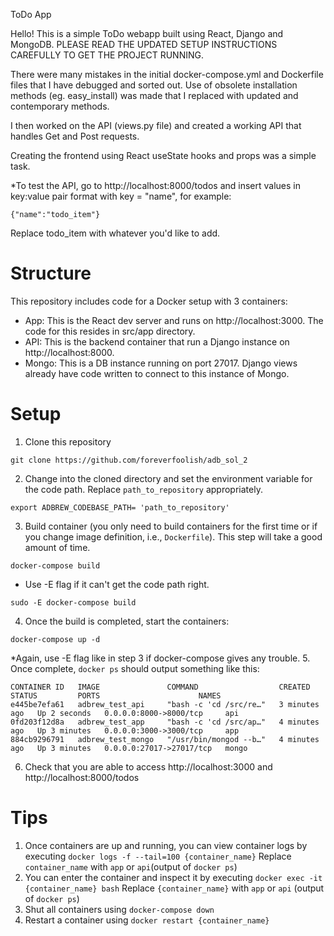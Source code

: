 ToDo App

Hello! This is a simple ToDo webapp built using React, Django and MongoDB. PLEASE READ THE UPDATED SETUP INSTRUCTIONS CAREFULLY TO GET THE PROJECT RUNNING.

There were many mistakes in the initial docker-compose.yml and Dockerfile files that I have debugged and sorted out. Use of obsolete installation methods (eg. easy_install) was made that I replaced with updated and contemporary methods. 

I then worked on the API (views.py file) and created a working API that handles Get and Post requests. 

Creating the frontend using React useState hooks and props was a simple task.

*To test the API, go to http://localhost:8000/todos and insert values in key:value pair format with key = "name", for example:

```
{"name":"todo_item"}
```

Replace todo_item with whatever you'd like to add.


# Structure

This repository includes code for a Docker setup with 3 containers:
* App: This is the React dev server and runs on http://localhost:3000. The code for this resides in src/app directory.
* API: This is the backend container that run a Django instance on http://localhost:8000. 
* Mongo: This is a DB instance running on port 27017. Django views already have code written to connect to this instance of Mongo.

# Setup
1. Clone this repository
```
git clone https://github.com/foreverfoolish/adb_sol_2
```
2. Change into the cloned directory and set the environment variable for the code path. Replace `path_to_repository` appropriately.
```
export ADBREW_CODEBASE_PATH= 'path_to_repository'
```
3. Build container (you only need to build containers for the first time or if you change image definition, i.e., `Dockerfile`). This step will take a good amount of time.
```
docker-compose build
```
* Use -E flag if it can't get the code path right.
```
sudo -E docker-compose build
```
4. Once the build is completed, start the containers:
```
docker-compose up -d
```
*Again, use -E flag like in step 3 if docker-compose gives any trouble.
5. Once complete, `docker ps` should output something like this:
```
CONTAINER ID   IMAGE               COMMAND                  CREATED         STATUS         PORTS                      NAMES
e445be7efa61   adbrew_test_api     "bash -c 'cd /src/re…"   3 minutes ago   Up 2 seconds   0.0.0.0:8000->8000/tcp     api
0fd203f12d8a   adbrew_test_app     "bash -c 'cd /src/ap…"   4 minutes ago   Up 3 minutes   0.0.0.0:3000->3000/tcp     app
884cb9296791   adbrew_test_mongo   "/usr/bin/mongod --b…"   4 minutes ago   Up 3 minutes   0.0.0.0:27017->27017/tcp   mongo
```
6. Check that you are able to access http://localhost:3000 and http://localhost:8000/todos

# Tips
1. Once containers are up and running, you can view container logs by executing `docker logs -f --tail=100 {container_name}` Replace `container_name` with `app` or `api`(output of `docker ps`)
2. You can enter the container and inspect it by executing `docker exec -it {container_name} bash` Replace `{container_name}` with `app` or `api` (output of `docker ps`)
3. Shut all containers using `docker-compose down`
4. Restart a container using `docker restart {container_name}`
